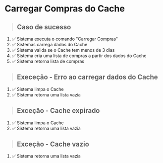 # Carregar Compras do Cache

> ## Caso de sucesso
1. ✅ Sistema executa o comando "Carregar Compras"
2. ✅ Sistemas carrega dados do Cache
3. ✅ Sistema valida se o Cache tem menos de 3 dias
4. ✅ Sistema cria uma lista de compras a partir dos dados do Cache
5. ✅ Sistema retorna lista de compras

> ## Execeção - Erro ao carregar dados do Cache
1. ✅ Sistema limpa o Cache
2. ✅ Sistema retorna uma lista vazia

> ## Exceção - Cache expirado
1. ✅ Sistema limpa o Cache
2. ✅ Sistema retorna uma lista vazia

> ## Exceção - Cache vazio
1. ✅ Sistema retorna uma lista vazia